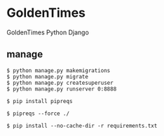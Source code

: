 # GoldenTimes
GoldenTimes Python Django


## manage

```
$ python manage.py makemigrations
$ python manage.py migrate
$ python manage.py createsuperuser
$ python manage.py runserver 0:8888
```


```
$ pip install pipreqs
```

```
$ pipreqs --force ./
```

```
$ pip install --no-cache-dir -r requirements.txt
```
